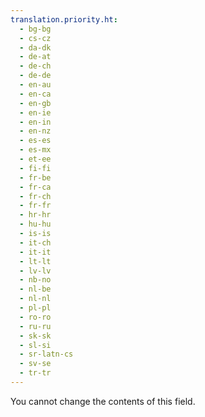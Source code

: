 ```yaml
---
translation.priority.ht: 
  - bg-bg
  - cs-cz
  - da-dk
  - de-at
  - de-ch
  - de-de
  - en-au
  - en-ca
  - en-gb
  - en-ie
  - en-in
  - en-nz
  - es-es
  - es-mx
  - et-ee
  - fi-fi
  - fr-be
  - fr-ca
  - fr-ch
  - fr-fr
  - hr-hr
  - hu-hu
  - is-is
  - it-ch
  - it-it
  - lt-lt
  - lv-lv
  - nb-no
  - nl-be
  - nl-nl
  - pl-pl
  - ro-ro
  - ru-ru
  - sk-sk
  - sl-si
  - sr-latn-cs
  - sv-se
  - tr-tr
---
```

You cannot change the contents of this field.